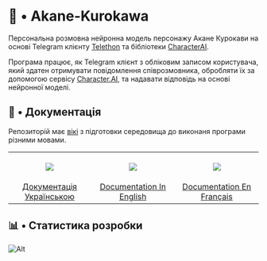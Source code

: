 # 💙 • Akane-Kurokawa

Персональна розмовна нейронна модель персонажу Акане Курокави на основі Telegram клієнту [Telethon](https://github.com/LonamiWebs/Telethon) та бібліотеки [CharacterAI](https://github.com/kramcat/CharacterAI).

Програма працює, як Telegram клієнт з обліковим записом користувача, який здатен отримувати повідомлення співрозмовника, обробляти їх за допомогою сервісу [Character.AI](https://character.ai/), та надавати відповідь на основі нейронної моделі.

## 📄 • Документація
Репозиторій має [вікі](https://github.com/liubquanti/Akane-Kurokawa/wiki) з підготовки середовища до виконаня програми різними мовами.
<table>
<tr>
<th align="center" width="200">
<img height="1">
<p> 
<img src="https://flagdownload.com/wp-content/uploads/Flag_of_Ukraine_Flat_Round_Corner-64x64.png">
</p>
</th>
<th align="center" width="200">
<img height="1">
<p> 
<img src="https://flagdownload.com/wp-content/uploads/Flag_of_United_Kingdom_Flat_Round_Corner-64x64.png">
</p>
</th>
<th align="center" width="200">
<img height="1">
<p> 
<img src="https://flagdownload.com/wp-content/uploads/Flag_of_France_Flat_Round_Corner-64x64.png">
</p>
</th>
</tr>
<tr align="center">
<td>
<a href="https://github.com/liubquanti/Akane-Kurokawa/wiki/%D0%94%D0%BE%D0%BA%D1%83%D0%BC%D0%B5%D0%BD%D1%82%D0%B0%D1%86%D1%96%D1%8F-%D0%A3%D0%BA%D1%80%D0%B0%D1%97%D0%BD%D1%81%D1%8C%D0%BA%D0%BE%D1%8E" >Документація Українською</a>
</td>
<td>
<a href="https://github.com/liubquanti/Akane-Kurokawa/wiki/Documentation-In-English" >Documentation In English</a>
</td>
<td>
<a href="https://github.com/liubquanti/Akane-Kurokawa/wiki/Documentation-En-Fran%C3%A7ais" >Documentation En Français</a>
</td>
</tr>
</table>

## 📊 • Статистика розробки

![Alt](https://repobeats.axiom.co/api/embed/fda3f005853183dab0b6eece94065f014b4642a5.svg "Repobeats analytics image")
